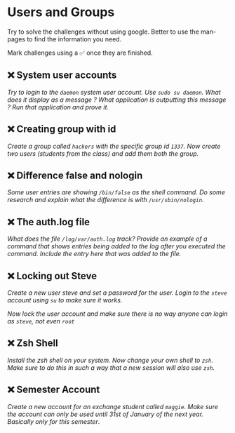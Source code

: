 
# Users and Groups

Try to solve the challenges without using google. Better to use the man-pages to find the information you need.

Mark challenges using a ✅ once they are finished.

## ❌ System user accounts

*Try to login to the `daemon` system user account. Use `sudo su daemon`. What does it display as a message ? What application is outputting this message ? Run that application and prove it.*

## ❌ Creating group with id

*Create a group called `hackers` with the specific group id `1337`. Now create two users (students from the class) and add them both the group.*

## ❌ Difference false and nologin

*Some user entries are showing `/bin/false` as the shell command. Do some research and explain what the difference is with `/usr/sbin/nologin`.*

## ❌ The auth.log file 

*What does the file `/log/var/auth.log` track? Provide an example of a command that shows entries being added to the log after you executed the command. Include the entry here that was added to the file.*

## ❌ Locking out Steve

*Create a new user steve and set a password for the user. Login to the `steve` account using `su` to make sure it works.*

*Now lock the user account and make sure there is no way anyone can login as `steve`, not even `root`*

## ❌ Zsh Shell

*Install the zsh shell on your system. Now change your own shell to `zsh`. Make sure to do this in such a way that a new session will also use `zsh`.*

## ❌ Semester Account

*Create a new account for an exchange student called `maggie`. Make sure the account can only be used until 31st of January of the next year. Basically only for this semester*.
